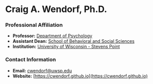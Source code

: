 # Craig A. Wendorf, Ph.D.

### Professional Affiliation

- **Professor:** [Department of Psychology](https://www.uwsp.edu/programs/degree/psychology-university-of-wisconsin-stevens-point/)
- **Assistant Dean:** [School of Behavioral and Social Sciences](https://www.uwsp.edu/sbss/)
- **Institution:** [University of Wisconsin - Stevens Point](https://www.uwsp.edu)

### Contact Information

- **Email:** [cwendorf@uwsp.edu](mailto:cwendorf@uwsp.edu)
- **Website:** [https://cwendorf.github.io](https://cwendorf.github.io)